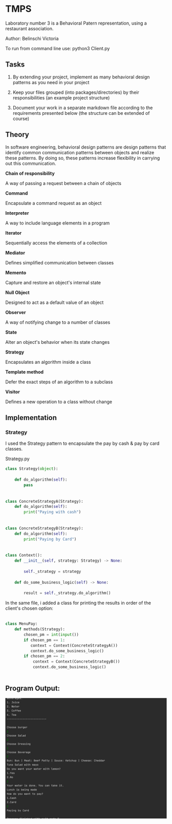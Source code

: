 # TMPS

Laboratory number 3 is a Behavioral Patern representation, using a restaurant association.

Author: Belinschi Victoria

To run from command line use:
python3 Client.py

## Tasks

 1. By extending your project, implement as many behavioral design patterns as you need in your project
 
 
 2. Keep your files grouped (into packages/directories) by their responsibilities (an example project structure)


3. Document your work in a separate markdown file according to the requirements presented below (the structure can be extended of course)


## Theory

In software engineering, behavioral design patterns are design patterns that identify common communication patterns between objects and realize these patterns.
By doing so, these patterns increase flexibility in carrying out this communication.


**Chain of responsibility**

A way of passing a request between a chain of objects

**Command**

Encapsulate a command request as an object

**Interpreter**

A way to include language elements in a program

**Iterator**

Sequentially access the elements of a collection

**Mediator**

Defines simplified communication between classes

**Memento**

Capture and restore an object's internal state

**Null Object**

Designed to act as a default value of an object

**Observer**

A way of notifying change to a number of classes

**State**

Alter an object's behavior when its state changes

**Strategy**

Encapsulates an algorithm inside a class

**Template method**

Defer the exact steps of an algorithm to a subclass

**Visitor**

Defines a new operation to a class without change



## Implementation
### Strategy
I used the Strategy pattern to encapsulate the pay by cash & pay by card classes.


Strategy.py
```python
class Strategy(object):

    def do_algorithm(self):
        pass


class ConcreteStrategyA(Strategy):
    def do_algorithm(self):
        print("Paying with cash")


class ConcreteStrategyB(Strategy):
    def do_algorithm(self):
        print("Paying by Card")


class Context():
    def __init__(self, strategy: Strategy) -> None:

        self._strategy = strategy

    def do_some_business_logic(self) -> None:

        result = self._strategy.do_algorithm()
```

In the same file, i added a class for printing the results in order of the client's chosen option:

```python

class MenuPay:
    def methods(Strategy):
        chosen_pm = int(input())
        if chosen_pm == 1:
           context = Context(ConcreteStrategyA())
           context.do_some_business_logic()
        if chosen_pm == 2:
            context = Context(ConcreteStrategyB())
            context.do_some_business_logic()
 
 ```
 
 
 ## Program Output:
![image](https://github.com/vikabelinschi/TMPS/blob/master/Behavioral/ScreenShots/screenshot.png)
            

